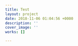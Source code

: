 ```yaml
---
title: Test
layout: project
date: 2018-11-06 01:04:56 +0000
description: ''
cover_image: ''
works: []

---
```


